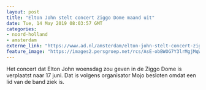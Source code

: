```yaml
---
layout: post
title: "Elton John stelt concert Ziggo Dome maand uit"
date: Tue, 14 May 2019 08:03:57 GMT
categories: 
- noord-holland 
- amsterdam 
externe_link: "https://www.ad.nl/amsterdam/elton-john-stelt-concert-ziggo-dome-maand-uit~ae0bad31/"
feature_image: "https://images2.persgroep.net/rcs/AsE-obBWOG7Y3lrMgjMqW_Gsysc/diocontent/148330529/_fitwidth/400/?appId=21791a8992982cd8da851550a453bd7f&quality=0.7"
---
```


Het concert dat Elton John woensdag zou geven in de Ziggo Dome is verplaatst naar 17 juni. Dat is volgens organisator Mojo besloten omdat een lid van de band ziek is.

